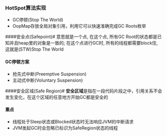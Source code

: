 ### HotSpot算法实现 ###
* GC停顿(Stop The World)
* OopMap存放全局对象引用，利用它可以快速准确完成GC Roots枚举

####安全点(Safepoint)#
意思就是一个点, 在这个点, 所有GC Root的状态都是已知并且heap里的对象是一致的; 在这个点进行GC时, 所有的线程都需要block住, 这就是(STW)Stop The World

#### GC停顿方案 ####
* 抢先式中断(Preemptive Suspension)	
* 主动式中断(Voluntary Suspension)

####安全区域(Safe Region)#
**安全区域**是指在一段代码片段之中，引用关系不会发生变化，在这个区域的任意地方开始GC都是安全的

#### 重点 #
* 线程处于Sleep状态或Blocked状态时无法响应JVM的中断请求
* JVM发起GC时会忽略已标识为SafeRegion状态的线程